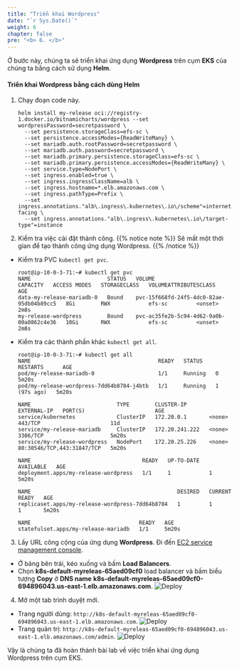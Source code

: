 ```yaml
---
title: "Triển khai Wordpress"
date: "`r Sys.Date()`"
weight: 6
chapter: false
pre: "<b> 6. </b>"
---
```


Ở bước này, chúng ta sẽ triển khai ứng dụng **Wordpress** trên cụm **EKS** của chúng ta bằng cách sử dụng **Helm**.

#### Triển khai Wordpress bằng cách dùng Helm

1. Chạy đoạn code này.
   ```
   helm install my-release oci://registry-1.docker.io/bitnamicharts/wordpress --set wordpressPassword=secretpassword \
     --set persistence.storageClass=efs-sc \
     --set persistence.accessModes={ReadWriteMany} \
     --set mariadb.auth.rootPassword=secretpassword \
     --set mariadb.auth.password=secretpassword \
     --set mariadb.primary.persistence.storageClass=efs-sc \
     --set mariadb.primary.persistence.accessModes={ReadWriteMany} \
     --set service.type=NodePort \
     --set ingress.enabled=true \
     --set ingress.ingressClassName=alb \
     --set ingress.hostname=*.elb.amazonaws.com \
     --set ingress.pathType=Prefix \
     --set ingress.annotations."alb\.ingress\.kubernetes\.io\/scheme"=internet-facing \
     --set ingress.annotations."alb\.ingress\.kubernetes\.io\/target-type"=instance
   ```
2. Kiểm tra việc cài đặt thành công.
   {{% notice note %}}
   Sẽ mất một thời gian để tạo thành công ứng dụng Wordpress.
   {{% /notice %}}

- Kiểm tra PVC `kubectl get pvc`.
  ```
  root@ip-10-0-3-71:~# kubectl get pvc
  NAME                        STATUS   VOLUME                                     CAPACITY   ACCESS MODES   STORAGECLASS   VOLUMEATTRIBUTESCLASS   AGE
  data-my-release-mariadb-0   Bound    pvc-15f668fd-24f5-4dc0-82ae-95db04b89cc5   8Gi        RWX            efs-sc         <unset>                 2m8s
  my-release-wordpress        Bound    pvc-ac35fe2b-5c94-4d62-9a0b-00a0862c4e36   10Gi       RWX            efs-sc         <unset>                 2m8s
  ```
- Kiểm tra các thành phần khác `kubectl get all`.

  ```
  root@ip-10-0-3-71:~# kubectl get all
  NAME                                        READY   STATUS    RESTARTS      AGE
  pod/my-release-mariadb-0                    1/1     Running   0             5m20s
  pod/my-release-wordpress-7dd64b8784-j4btb   1/1     Running   1 (97s ago)   5m20s

  NAME                           TYPE        CLUSTER-IP       EXTERNAL-IP   PORT(S)                      AGE
  service/kubernetes             ClusterIP   172.20.0.1       <none>        443/TCP                      11d
  service/my-release-mariadb     ClusterIP   172.20.241.222   <none>        3306/TCP                     5m20s
  service/my-release-wordpress   NodePort    172.20.25.226    <none>        80:30546/TCP,443:31847/TCP   5m20s

  NAME                                   READY   UP-TO-DATE   AVAILABLE   AGE
  deployment.apps/my-release-wordpress   1/1     1            1           5m20s

  NAME                                              DESIRED   CURRENT   READY   AGE
  replicaset.apps/my-release-wordpress-7dd64b8784   1         1         1       5m20s

  NAME                                  READY   AGE
  statefulset.apps/my-release-mariadb   1/1     5m20s
  ```

3. Lấy URL công cộng của ứng dụng **Wordpress**. Đi đến [EC2 service management console](https://console.aws.amazon.com/ec2/v2/home).

- Ở bảng bên trái, kéo xuống và bấm **Load Balancers**.
- Chọn **k8s-default-myreleas-65aed09cf0** load balancer và bấm biểu tượng **Copy** ở **DNS name** **k8s-default-myreleas-65aed09cf0-694896043.us-east-1.elb.amazonaws.com**.
  ![Deploy](/workshop.chaunguyen.site/images//6.deploy/ws01-deploy01.png)

4. Mở một tab trình duyệt mới.

- Trang người dùng: `http://k8s-default-myreleas-65aed09cf0-694896043.us-east-1.elb.amazonaws.com`.
  ![Deploy](/workshop.chaunguyen.site/images//6.deploy/ws01-deploy02.png)
- Trang quản trị: `http://k8s-default-myreleas-65aed09cf0-694896043.us-east-1.elb.amazonaws.com/admin`.
  ![Deploy](/workshop.chaunguyen.site/images//6.deploy/ws01-deploy03.png)

Vậy là chúng ta đã hoàn thành bài lab về việc triển khai ứng dụng Wordpress trên cụm EKS.
